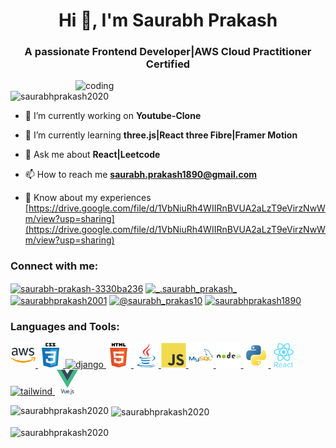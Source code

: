 <h1 align="center">Hi 👋, I'm Saurabh Prakash</h1>
<h3 align="center">A passionate Frontend Developer|AWS Cloud Practitioner Certified</h3>
<img align="right" alt="coding" width="400" src="https://media2.giphy.com/media/qgQUggAC3Pfv687qPC/giphy.gif">

<p align="left"> <img src="https://komarev.com/ghpvc/?username=saurabhprakash2020&label=Profile%20views&color=0e75b6&style=flat" alt="saurabhprakash2020" /> </p>

- 🔭 I’m currently working on **Youtube-Clone**

- 🌱 I’m currently learning **three.js|React three Fibre|Framer Motion**

- 💬 Ask me about **React|Leetcode**

- 📫 How to reach me **saurabh.prakash1890@gmail.com**

- 📄 Know about my experiences [https://drive.google.com/file/d/1VbNiuRh4WIIRnBVUA2aLzT9eVirzNwWm/view?usp=sharing](https://drive.google.com/file/d/1VbNiuRh4WIIRnBVUA2aLzT9eVirzNwWm/view?usp=sharing)

<h3 align="left">Connect with me:</h3>
<p align="left">
<a href="https://linkedin.com/in/saurabh-prakash-3330ba236" target="blank"><img align="center" src="https://raw.githubusercontent.com/rahuldkjain/github-profile-readme-generator/master/src/images/icons/Social/linked-in-alt.svg" alt="saurabh-prakash-3330ba236" height="30" width="40" /></a>
<a href="https://instagram.com/_.saurabh_prakash_" target="blank"><img align="center" src="https://raw.githubusercontent.com/rahuldkjain/github-profile-readme-generator/master/src/images/icons/Social/instagram.svg" alt="_.saurabh_prakash_" height="30" width="40" /></a>
<a href="https://www.leetcode.com/saurabhprakash2001" target="blank"><img align="center" src="https://raw.githubusercontent.com/rahuldkjain/github-profile-readme-generator/master/src/images/icons/Social/leet-code.svg" alt="saurabhprakash2001" height="30" width="40" /></a>
<a href="https://www.hackerearth.com/@saurabh_prakas10" target="blank"><img align="center" src="https://raw.githubusercontent.com/rahuldkjain/github-profile-readme-generator/master/src/images/icons/Social/hackerearth.svg" alt="@saurabh_prakas10" height="30" width="40" /></a>
<a href="https://auth.geeksforgeeks.org/user/saurabhprakash1890" target="blank"><img align="center" src="https://raw.githubusercontent.com/rahuldkjain/github-profile-readme-generator/master/src/images/icons/Social/geeks-for-geeks.svg" alt="saurabhprakash1890" height="30" width="40" /></a>
</p>

<h3 align="left">Languages and Tools:</h3>
<p align="left"> <a href="https://aws.amazon.com" target="_blank" rel="noreferrer"> <img src="https://raw.githubusercontent.com/devicons/devicon/master/icons/amazonwebservices/amazonwebservices-original-wordmark.svg" alt="aws" width="40" height="40"/> </a> <a href="https://www.w3schools.com/css/" target="_blank" rel="noreferrer"> <img src="https://raw.githubusercontent.com/devicons/devicon/master/icons/css3/css3-original-wordmark.svg" alt="css3" width="40" height="40"/> </a> <a href="https://www.djangoproject.com/" target="_blank" rel="noreferrer"> <img src="https://cdn.worldvectorlogo.com/logos/django.svg" alt="django" width="40" height="40"/> </a> <a href="https://www.w3.org/html/" target="_blank" rel="noreferrer"> <img src="https://raw.githubusercontent.com/devicons/devicon/master/icons/html5/html5-original-wordmark.svg" alt="html5" width="40" height="40"/> </a> <a href="https://www.java.com" target="_blank" rel="noreferrer"> <img src="https://raw.githubusercontent.com/devicons/devicon/master/icons/java/java-original.svg" alt="java" width="40" height="40"/> </a> <a href="https://developer.mozilla.org/en-US/docs/Web/JavaScript" target="_blank" rel="noreferrer"> <img src="https://raw.githubusercontent.com/devicons/devicon/master/icons/javascript/javascript-original.svg" alt="javascript" width="40" height="40"/> </a> <a href="https://www.mysql.com/" target="_blank" rel="noreferrer"> <img src="https://raw.githubusercontent.com/devicons/devicon/master/icons/mysql/mysql-original-wordmark.svg" alt="mysql" width="40" height="40"/> </a> <a href="https://nodejs.org" target="_blank" rel="noreferrer"> <img src="https://raw.githubusercontent.com/devicons/devicon/master/icons/nodejs/nodejs-original-wordmark.svg" alt="nodejs" width="40" height="40"/> </a> <a href="https://www.python.org" target="_blank" rel="noreferrer"> <img src="https://raw.githubusercontent.com/devicons/devicon/master/icons/python/python-original.svg" alt="python" width="40" height="40"/> </a> <a href="https://reactjs.org/" target="_blank" rel="noreferrer"> <img src="https://raw.githubusercontent.com/devicons/devicon/master/icons/react/react-original-wordmark.svg" alt="react" width="40" height="40"/> </a> <a href="https://tailwindcss.com/" target="_blank" rel="noreferrer"> <img src="https://www.vectorlogo.zone/logos/tailwindcss/tailwindcss-icon.svg" alt="tailwind" width="40" height="40"/> </a> <a href="https://vuejs.org/" target="_blank" rel="noreferrer"> <img src="https://raw.githubusercontent.com/devicons/devicon/master/icons/vuejs/vuejs-original-wordmark.svg" alt="vuejs" width="40" height="40"/> </a> </p>

<p><img align="left" src="https://github-readme-stats.vercel.app/api/top-langs?username=saurabhprakash2020&show_icons=true&locale=en&layout=compact" alt="saurabhprakash2020" /></p>

<p>&nbsp;<img align="center" src="https://github-readme-stats.vercel.app/api?username=saurabhprakash2020&show_icons=true&locale=en" alt="saurabhprakash2020" /></p>

<p><img align="center" src="https://github-readme-streak-stats.herokuapp.com/?user=saurabhprakash2020&" alt="saurabhprakash2020" /></p>


